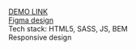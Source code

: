 [DEMO LINK](https://HennadiiKupr.github.io/THE-MET/)  
[Figma design](https://www.figma.com/file/lSR1m42L9YwzQwzzxKwHpw/THE-MET/)  
Tech stack: HTML5, SASS, JS, BEM  
Responsive design
